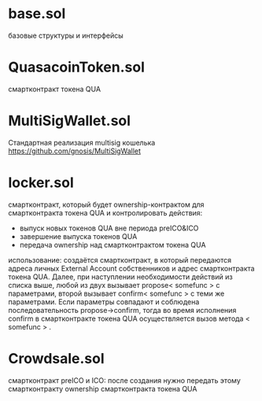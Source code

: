 # base.sol
базовые структуры и интерфейсы

# QuasacoinToken.sol
смартконтракт токена QUA

# MultiSigWallet.sol
Стандартная реализация multisig кошелька
https://github.com/gnosis/MultiSigWallet

# locker.sol
смартконтракт, который будет ownership-контрактом для смартконтракта токена QUA и контролировать действия:
 - выпуск новых токенов QUA вне периода preICO&ICO
 - завершение выпуска токенов QUA
 - передача ownership над смартконтрактом токена QUA
 
 использование: создаётся смартконтракт, в который передаются адреса личных External Account собственников и адрес смартконтракта токена QUA. Далее, при наступлении необходимости действий из списка выше, любой из двух вызывает propose< somefunc > c параметрами, второй вызывает confirm< somefunc > c теми же параметрами. Если параметры совпадают и соблюдена последовательность propose->confirm, тогда во время исполнения confirm в смартконтракте токена QUA осуществляется вызов метода < somefunc > .
 
 # Crowdsale.sol
смартконтракт preICO и ICO:
после создания нужно передать этому смартконтракту ownership смартконтракта токена QUA
